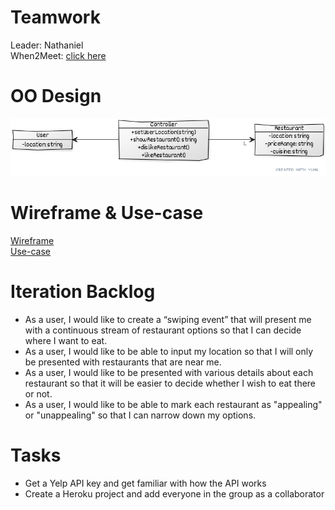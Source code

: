 # Teamwork
Leader: Nathaniel  
When2Meet: [click here](https://www.when2meet.com/?11139749-jH8B8)
# OO Design
![UML Diagram](assets/UML%20Diagram.png)
# Wireframe & Use-case
[Wireframe](./iteration1_wireframe.png)  
[Use-case](./iteration1_usecase.md)
# Iteration Backlog
- As a user, I would like to create a “swiping event” that will present me with a continuous stream of restaurant options so that I can decide where I want to eat.
- As a user, I would like to be able to input my location so that I will only be presented with restaurants that are near me.
- As a user, I would like to be presented with various details about each restaurant so that it will be easier to decide whether I wish to eat there or not.
- As a user, I would like to be able to mark each restaurant as "appealing" or "unappealing" so that I can narrow down my options.
# Tasks
- Get a Yelp API key and get familiar with how the API works
- Create a Heroku project and add everyone in the group as a collaborator
